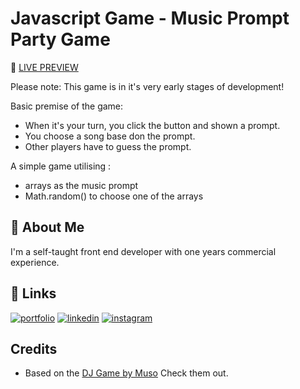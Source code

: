 
# Javascript Game - Music Prompt Party Game 

👀 [LIVE PREVIEW](https://codepen.io/LauraBizzle/pen/wvYarEx) 

Please note:
This game is in it's very early stages of development!

Basic premise of the game:
- When it's your turn, you click the button and shown a prompt.
- You choose a song base don the prompt.
- Other players have to guess the prompt.

A simple game utilising :
- arrays as the music prompt
- Math.random() to choose one of the arrays



## 🚀 About Me

I'm a self-taught front end developer with one years commercial experience. 


## 🔗 Links
[![portfolio](https://img.shields.io/badge/my_portfolio-000?style=for-the-badge&logo=ko-fi&logoColor=white)](https://bizzy-coding.github.io/Junior_Dev/)
[![linkedin](https://img.shields.io/badge/linkedin-0A66C2?style=for-the-badge&logo=linkedin&logoColor=white)](https://www.linkedin.com/in/laura-bizzle/)
[![instagram](https://img.shields.io/badge/Instagram-E4405F?style=for-the-badge&logo=instagram&logoColor=white)](https://www.instagram.com/bizzy_coding/)


## Credits

 - Based on the [DJ Game by Muso](https://www.instagram.com/musodjgame/?hl=en-gb) Check them out. 
 